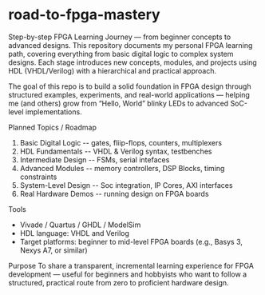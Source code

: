 # road-to-fpga-mastery
Step-by-step FPGA Learning Journey — from beginner concepts to advanced designs.
This repository documents my personal FPGA learning path, covering everything from 
basic digital logic to complex system designs. Each stage introduces new concepts,
modules, and projects using HDL (VHDL/Verilog) with a hierarchical and practical
approach.

The goal of this repo is to build a solid foundation in FPGA design through structured
examples, experiments, and real-world applications — helping me (and others) grow from 
“Hello, World” blinky LEDs to advanced SoC-level implementations.

Planned Topics / Roadmap 
1. Basic Digital Logic -- gates, fliip-flops, counters, multiplexers
2. HDL Fundamentals -- VHDL & Verilog syntax, testbenches
3. Intermediate Design -- FSMs, serial intefaces
4. Advanced Modules -- memory controllers, DSP Blocks, timing constraints
5. System-Level Design -- Soc integration, IP Cores, AXI interfaces
6. Real Hardware Demos -- running design on FPGA boards

Tools 
  - Vivade / Quartus / GHDL / ModelSim
  - HDL language: VHDL and Verilog
  - Target platforms: beginner to mid-level FPGA boards (e.g., Basys 3, Nexys A7, or similar)

Purpose
  To share a transparent, incremental learning experience for FPGA development — useful 
  for beginners and hobbyists who want to follow a structured, practical route from zero
  to proficient hardware design.
  
